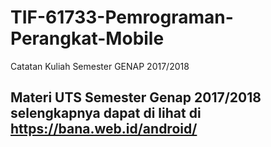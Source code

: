 # TIF-61733-Pemrograman-Perangkat-Mobile
Catatan Kuliah Semester GENAP 2017/2018


## Materi UTS Semester Genap 2017/2018 selengkapnya dapat di lihat di https://bana.web.id/android/
